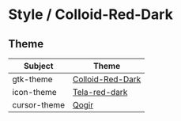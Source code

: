 

# Style / Colloid-Red-Dark


## Theme

| Subject | Theme |
| --- | --- |
| gtk-theme | [Colloid-Red-Dark](https://github.com/vinceliuice/Colloid-gtk-theme) |
| icon-theme | [Tela-red-dark](https://github.com/vinceliuice/Tela-icon-theme) |
| cursor-theme | [Qogir](https://github.com/vinceliuice/Qogir-icon-theme/tree/master/src/cursors) |
